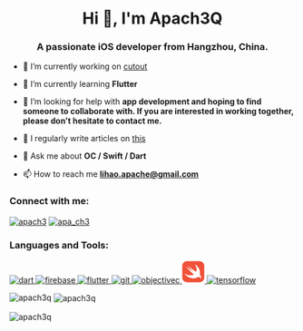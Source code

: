 <h1 align="center">Hi 👋, I'm Apach3Q</h1>
<h3 align="center">A passionate iOS developer from Hangzhou, China.</h3>

- 🔭 I’m currently working on [cutout](https://www.cutout.pro/)

- 🌱 I’m currently learning **Flutter**

- 🤝 I’m looking for help with **app development and hoping to find someone to collaborate with. If you are interested in working together, please don't hesitate to contact me.**

- 📝 I regularly write articles on [this](https://juejin.cn/user/2946346894498312)

- 💬 Ask me about **OC / Swift / Dart**

- 📫 How to reach me **lihao.apache@gmail.com**

<h3 align="left">Connect with me:</h3>
<p align="left">
<a href="https://stackoverflow.com/users/12563442" target="blank"><img align="center" src="https://raw.githubusercontent.com/rahuldkjain/github-profile-readme-generator/master/src/images/icons/Social/stack-overflow.svg" alt="apach3" height="30" width="40" /></a>
<a href="https://instagram.com/apa_ch3" target="blank"><img align="center" src="https://raw.githubusercontent.com/rahuldkjain/github-profile-readme-generator/master/src/images/icons/Social/instagram.svg" alt="apa_ch3" height="30" width="40" /></a>
</p>

<h3 align="left">Languages and Tools:</h3>
<p align="left"> <a href="https://dart.dev" target="_blank" rel="noreferrer"> <img src="https://www.vectorlogo.zone/logos/dartlang/dartlang-icon.svg" alt="dart" width="40" height="40"/> </a> <a href="https://firebase.google.com/" target="_blank" rel="noreferrer"> <img src="https://www.vectorlogo.zone/logos/firebase/firebase-icon.svg" alt="firebase" width="40" height="40"/> </a> <a href="https://flutter.dev" target="_blank" rel="noreferrer"> <img src="https://www.vectorlogo.zone/logos/flutterio/flutterio-icon.svg" alt="flutter" width="40" height="40"/> </a> <a href="https://git-scm.com/" target="_blank" rel="noreferrer"> <img src="https://www.vectorlogo.zone/logos/git-scm/git-scm-icon.svg" alt="git" width="40" height="40"/> </a> <a href="https://developer.apple.com/library/archive/documentation/Cocoa/Conceptual/ProgrammingWithObjectiveC/Introduction/Introduction.html" target="_blank" rel="noreferrer"> <img src="https://www.vectorlogo.zone/logos/apple_objectivec/apple_objectivec-icon.svg" alt="objectivec" width="40" height="40"/> </a> <a href="https://developer.apple.com/swift/" target="_blank" rel="noreferrer"> <img src="https://raw.githubusercontent.com/devicons/devicon/master/icons/swift/swift-original.svg" alt="swift" width="40" height="40"/> </a> <a href="https://www.tensorflow.org" target="_blank" rel="noreferrer"> <img src="https://www.vectorlogo.zone/logos/tensorflow/tensorflow-icon.svg" alt="tensorflow" width="40" height="40"/> </a> </p>

<p><img align="left" src="https://github-readme-stats.vercel.app/api/top-langs?username=apach3q&show_icons=true&locale=en&layout=compact" alt="apach3q" /></p>

<p>&nbsp;<img align="center" src="https://github-readme-stats.vercel.app/api?username=apach3q&show_icons=true&locale=en" alt="apach3q" /></p>

<p><img align="center" src="https://github-readme-streak-stats.herokuapp.com/?user=apach3q&" alt="apach3q" /></p>
